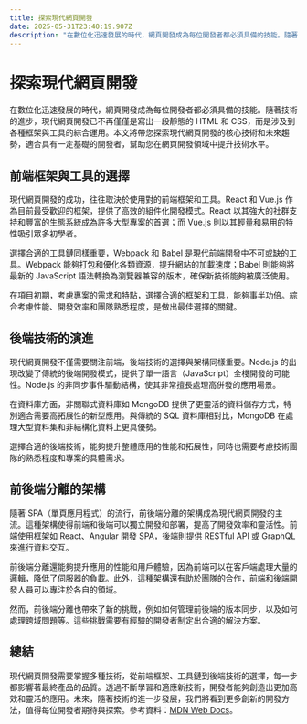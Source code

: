 ```yaml
---
title: 探索現代網頁開發
date: 2025-05-31T23:40:19.907Z
description: "在數位化迅速發展的時代，網頁開發成為每位開發者都必須具備的技能。隨著技術的進步，現代網頁開發已不再僅僅是寫出一段靜態的 HTML 和 CSS，而是涉及到各種框架與工具的綜合運用。本文將帶您探索現代網頁開發的核心技術和未來趨勢，適合具有一定基礎的開發者，幫助您在網頁開發領域中提升技術水平。"
---
```


# 探索現代網頁開發

在數位化迅速發展的時代，網頁開發成為每位開發者都必須具備的技能。隨著技術的進步，現代網頁開發已不再僅僅是寫出一段靜態的 HTML 和 CSS，而是涉及到各種框架與工具的綜合運用。本文將帶您探索現代網頁開發的核心技術和未來趨勢，適合具有一定基礎的開發者，幫助您在網頁開發領域中提升技術水平。

## 前端框架與工具的選擇

現代網頁開發的成功，往往取決於使用對的前端框架和工具。React 和 Vue.js 作為目前最受歡迎的框架，提供了高效的組件化開發模式。React 以其強大的社群支持和豐富的生態系統成為許多大型專案的首選；而 Vue.js 則以其輕量和易用的特性吸引眾多初學者。

選擇合適的工具鏈同樣重要，Webpack 和 Babel 是現代前端開發中不可或缺的工具。Webpack 能夠打包和優化各類資源，提升網站的加載速度；Babel 則能夠將最新的 JavaScript 語法轉換為瀏覽器兼容的版本，確保新技術能夠被廣泛使用。

在項目初期，考慮專案的需求和特點，選擇合適的框架和工具，能夠事半功倍。綜合考慮性能、開發效率和團隊熟悉程度，是做出最佳選擇的關鍵。

## 後端技術的演進

現代網頁開發不僅需要關注前端，後端技術的選擇與架構同樣重要。Node.js 的出現改變了傳統的後端開發模式，提供了單一語言（JavaScript）全棧開發的可能性。Node.js 的非同步事件驅動結構，使其非常擅長處理高併發的應用場景。

在資料庫方面，非關聯式資料庫如 MongoDB 提供了更靈活的資料儲存方式，特別適合需要高拓展性的新型應用。與傳統的 SQL 資料庫相對比，MongoDB 在處理大型資料集和非結構化資料上更具優勢。

選擇合適的後端技術，能夠提升整體應用的性能和拓展性，同時也需要考慮技術團隊的熟悉程度和專案的具體需求。

## 前後端分離的架構

隨著 SPA（單頁應用程式）的流行，前後端分離的架構成為現代網頁開發的主流。這種架構使得前端和後端可以獨立開發和部署，提高了開發效率和靈活性。前端使用框架如 React、Angular 開發 SPA，後端則提供 RESTful API 或 GraphQL 來進行資料交互。

前後端分離還能夠提升應用的性能和用戶體驗，因為前端可以在客戶端處理大量的邏輯，降低了伺服器的負載。此外，這種架構還有助於團隊的合作，前端和後端開發人員可以專注於各自的領域。

然而，前後端分離也帶來了新的挑戰，例如如何管理前後端的版本同步，以及如何處理跨域問題等。這些挑戰需要有經驗的開發者制定出合適的解決方案。

## 總結

現代網頁開發需要掌握多種技術，從前端框架、工具鏈到後端技術的選擇，每一步都影響著最終產品的品質。透過不斷學習和適應新技術，開發者能夠創造出更加高效和靈活的應用。未來，隨著技術的進一步發展，我們將看到更多創新的開發方法，值得每位開發者期待與探索。參考資料：[MDN Web Docs](https://developer.mozilla.org/zh-TW/)。